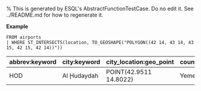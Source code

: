 % This is generated by ESQL's AbstractFunctionTestCase. Do no edit it. See ../README.md for how to regenerate it.

**Example**

```esql
FROM airports
| WHERE ST_INTERSECTS(location, TO_GEOSHAPE("POLYGON((42 14, 43 14, 43 15, 42 15, 42 14))"))
```

| abbrev:keyword | city:keyword | city_location:geo_point | country:keyword | location:geo_point | name:text | scalerank:i | type:k |
| --- | --- | --- | --- | --- | --- | --- | --- |
| HOD | Al Ḩudaydah | POINT(42.9511 14.8022) | Yemen | POINT(42.97109630194 14.7552534413725) | Hodeidah Int'l | 9 | mid |


